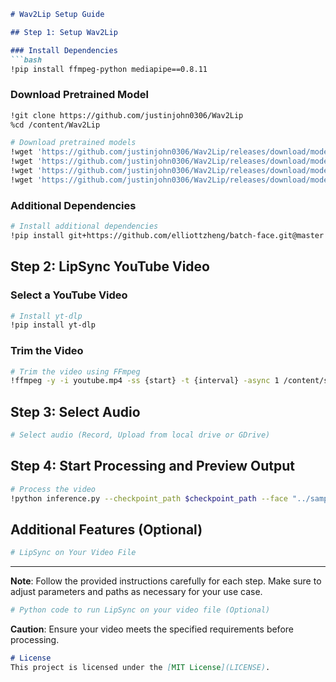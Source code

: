 ```markdown
# Wav2Lip Setup Guide

## Step 1: Setup Wav2Lip

### Install Dependencies
```bash
!pip install ffmpeg-python mediapipe==0.8.11
```

### Download Pretrained Model
```bash
!git clone https://github.com/justinjohn0306/Wav2Lip
%cd /content/Wav2Lip

# Download pretrained models
!wget 'https://github.com/justinjohn0306/Wav2Lip/releases/download/models/wav2lip.pth' -O 'checkpoints/wav2lip.pth'
!wget 'https://github.com/justinjohn0306/Wav2Lip/releases/download/models/wav2lip_gan.pth' -O 'checkpoints/wav2lip_gan.pth'
!wget 'https://github.com/justinjohn0306/Wav2Lip/releases/download/models/resnet50.pth' -O 'checkpoints/resnet50.pth'
!wget 'https://github.com/justinjohn0306/Wav2Lip/releases/download/models/mobilenet.pth' -O 'checkpoints/mobilenet.pth'
```

### Additional Dependencies
```bash
# Install additional dependencies
!pip install git+https://github.com/elliottzheng/batch-face.git@master
```

## Step 2: LipSync YouTube Video

### Select a YouTube Video
```bash
# Install yt-dlp
!pip install yt-dlp
```

### Trim the Video
```bash
# Trim the video using FFmpeg
!ffmpeg -y -i youtube.mp4 -ss {start} -t {interval} -async 1 /content/sample_data/input_vid.mp4
```

## Step 3: Select Audio
```bash
# Select audio (Record, Upload from local drive or GDrive)
```

## Step 4: Start Processing and Preview Output
```bash
# Process the video
!python inference.py --checkpoint_path $checkpoint_path --face "../sample_data/input_vid.mp4" --audio "../sample_data/input_audio.wav" --pads $pad_top $pad_bottom $pad_left $pad_right --resize_factor $rescaleFactor --nosmooth
```

## Additional Features (Optional)
```bash
# LipSync on Your Video File
```

---

**Note**: Follow the provided instructions carefully for each step. Make sure to adjust parameters and paths as necessary for your use case.

```python
# Python code to run LipSync on your video file (Optional)
```

**Caution**: Ensure your video meets the specified requirements before processing.

```markdown
# License
This project is licensed under the [MIT License](LICENSE).
```
```
